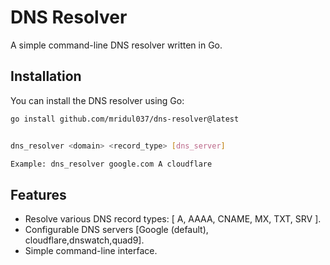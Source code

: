 # DNS Resolver

A simple command-line DNS resolver written in Go.

## Installation

You can install the DNS resolver using Go:

```bash
go install github.com/mridul037/dns-resolver@latest
```

```bash

dns_resolver <domain> <record_type> [dns_server]

Example: dns_resolver google.com A cloudflare
```
## Features

- Resolve various DNS record types: [ A, AAAA, CNAME, MX, TXT, SRV ].
- Configurable DNS servers [Google (default), cloudflare,dnswatch,quad9].
- Simple command-line interface.
